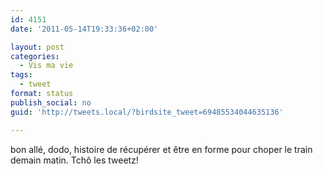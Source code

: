 ```yaml
---
id: 4151
date: '2011-05-14T19:33:36+02:00'

layout: post
categories:
  - Vis ma vie
tags:
  - tweet
format: status
publish_social: no
guid: 'http://tweets.local/?birdsite_tweet=69485534044635136'

---
```


bon allé, dodo, histoire de récupérer et être en forme pour choper le train demain matin. Tchô les tweetz!